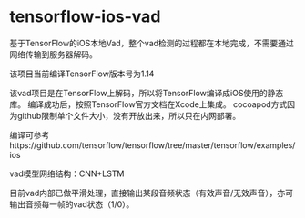 # tensorflow-ios-vad
基于TensorFlow的iOS本地Vad，整个vad检测的过程都在本地完成，不需要通过网络传输到服务器解码。

该项目当前编译TensorFlow版本号为1.14

该vad项目是在TensorFlow上解码，所以将TensorFlow编译成iOS使用的静态库。
编译成功后，按照TensorFlow官方文档在Xcode上集成。
cocoapod方式因为github限制单个文件大小，没有开放出来，所以只在内网部署。

编译可参考https://github.com/tensorflow/tensorflow/tree/master/tensorflow/examples/ios

vad模型网络结构：CNN+LSTM

目前vad内部已做平滑处理，直接输出某段音频状态（有效声音/无效声音），亦可输出音频每一帧的vad状态（1/0）。

